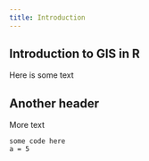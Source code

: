 ```yaml
---
title: Introduction
---
```


## Introduction to GIS in R

Here is some text

## Another header

More text

```
some code here
a = 5
```
